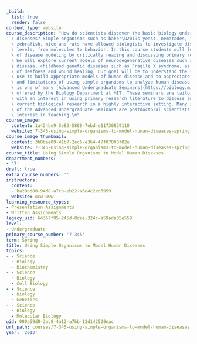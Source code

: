 ```yaml
---
_build:
  list: true
  render: false
content_type: website
course_description: "How do scientists discover the basic biology underlying human\
  \ diseases? Simple organisms such as baker\u2019s yeast, nematodes, fruit flies,\
  \ zebrafish, mice and rats have allowed biologists to investigate disease at multiple\
  \ levels, from molecules to behavior. In this course students will learn strategies\
  \ of disease modeling by critically reading and discussing primary research articles.\
  \ We will explore current models of neurodegenerative diseases such as Parkinson\u2019\
  s disease, childhood genetic diseases such as Fragile X syndrome, as well as models\
  \ of deafness and wound healing. Our goal will be to understand the strategies biologists\
  \ use to build appropriate models of human disease and to appreciate both the power\
  \ and limitations of using simple organisms to analyze human disease.\n\nThis course\
  \ is one of many [Advanced Undergraduate Seminars](https://biology.mit.edu/undergraduate/course_listings/advanced_undergraduate_seminars)\
  \ offered by the Biology Department at MIT. These seminars are tailored for students\
  \ with an interest in using primary research literature to discuss and learn about\
  \ current biological research in a highly interactive setting. Many instructors\
  \ of the Advanced Undergraduate Seminars are postdoctoral scientists with a strong\
  \ interest in teaching.\n"
course_image:
  content: 1a424be9-5e83-5808-7ebd-e11730839118
  website: 7-345-using-simple-organisms-to-model-human-diseases-spring-2013
course_image_thumbnail:
  content: 3b0bae09-41b7-2ec6-e364-47f078f8f82e
  website: 7-345-using-simple-organisms-to-model-human-diseases-spring-2013
course_title: Using Simple Organisms to Model Human Diseases
department_numbers:
- '7'
draft: true
extra_course_numbers: ''
instructors:
  content:
  - ba20ad80-94d8-a7cb-eb22-a6e4c2ed5959
  website: ocw-www
learning_resource_types:
- Presentation Assignments
- Written Assignments
legacy_uid: 64357f95-245d-8dee-324c-a59ada05e559
level:
- Undergraduate
primary_course_number: '7.345'
term: Spring
title: Using Simple Organisms to Model Human Diseases
topics:
- - Science
  - Biology
  - Biochemistry
- - Science
  - Biology
  - Cell Biology
- - Science
  - Biology
  - Genetics
- - Science
  - Biology
  - Molecular Biology
uid: 090a59d8-3ac8-4a12-a7bb-12d142528eac
url_path: courses/7-345-using-simple-organisms-to-model-human-diseases-spring-2013
year: '2013'
---
```

